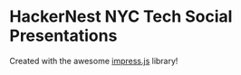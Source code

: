 HackerNest NYC Tech Social Presentations
===

Created with the awesome [impress.js](https://github.com/bartaz/impress.js/) library!
